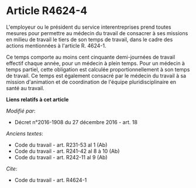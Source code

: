 # Article R4624-4

L'employeur ou le président du service interentreprises prend toutes mesures pour permettre au médecin du travail de
consacrer à ses missions en milieu de travail le tiers de son temps de travail, dans le cadre des actions mentionnées à
l'article R. 4624-1.

Ce temps comporte au moins cent cinquante demi-journées de travail effectif chaque année, pour un médecin à plein temps. Pour
un médecin à temps partiel, cette obligation est calculée proportionnellement à son temps de travail. Ce temps est également
consacré par le médecin du travail à sa mission d'animation et de coordination de l'équipe pluridisciplinaire en santé au
travail.

**Liens relatifs à cet article**

_Modifié par_:

  - Décret n°2016-1908 du 27 décembre 2016 - art. 18

_Anciens textes_:

  - Code du travail - art. R231-53 al 1 (Ab)
  - Code du travail - art. R241-42 al 8 à 10 (Ab)
  - Code du travail - art. R242-11 al 9 (Ab)

_Cite_:

  - Code du travail - art. R4624-1
